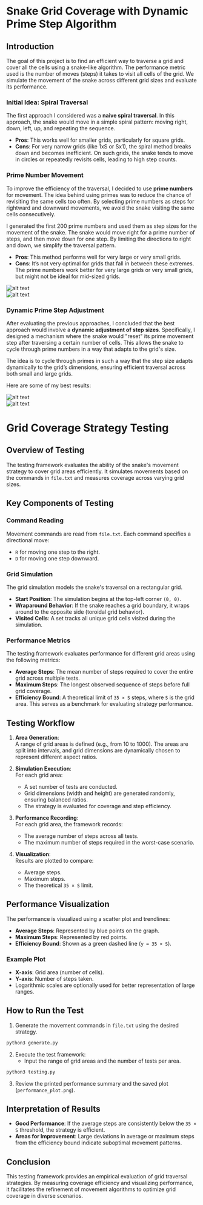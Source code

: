 # Snake Grid Coverage with Dynamic Prime Step Algorithm

## Introduction

The goal of this project is to find an efficient way to traverse a grid and cover all the cells using a snake-like algorithm. The performance metric used is the number of moves (steps) it takes to visit all cells of the grid. We simulate the movement of the snake across different grid sizes and evaluate its performance. 

### **Initial Idea: Spiral Traversal**

The first approach I considered was a **naive spiral traversal**. In this approach, the snake would move in a simple spiral pattern: moving right, down, left, up, and repeating the sequence. 

- **Pros**: This works well for smaller grids, particularly for square grids.
- **Cons**: For very narrow grids (like 1xS or Sx1), the spiral method breaks down and becomes inefficient. On such grids, the snake tends to move in circles or repeatedly revisits cells, leading to high step counts.

### **Prime Number Movement**

To improve the efficiency of the traversal, I decided to use **prime numbers** for movement. The idea behind using primes was to reduce the chance of revisiting the same cells too often. By selecting prime numbers as steps for rightward and downward movements, we avoid the snake visiting the same cells consecutively.

I generated the first 200 prime numbers and used them as step sizes for the movement of the snake. The snake would move right for a prime number of steps, and then move down for one step. By limiting the directions to right and down, we simplify the traversal pattern. 

- **Pros**: This method performs well for very large or very small grids.
- **Cons**: It’s not very optimal for grids that fall in between these extremes. The prime numbers work better for very large grids or very small grids, but might not be ideal for mid-sized grids.

![alt text](mid_size.png)\
![alt text](performance_plot.png)

### **Dynamic Prime Step Adjustment**

After evaluating the previous approaches, I concluded that the best approach would involve a **dynamic adjustment of step sizes**. Specifically, I designed a mechanism where the snake would "reset" its prime movement step after traversing a certain number of cells. This allows the snake to cycle through prime numbers in a way that adapts to the grid's size.

The idea is to cycle through primes in such a way that the step size adapts dynamically to the grid’s dimensions, ensuring efficient traversal across both small and large grids.

Here are some of my best results:

![alt text](100k-1M.png)\
![alt text](best_result.png)

# Grid Coverage Strategy Testing
## Overview of Testing

The testing framework evaluates the ability of the snake's movement strategy to cover grid areas efficiently. It simulates movements based on the commands in `file.txt` and measures coverage across varying grid sizes.

## Key Components of Testing

### Command Reading  
Movement commands are read from `file.txt`. Each command specifies a directional move:
- `R` for moving one step to the right.
- `D` for moving one step downward.

### Grid Simulation  
The grid simulation models the snake's traversal on a rectangular grid.  
- **Start Position**: The simulation begins at the top-left corner `(0, 0)`.  
- **Wraparound Behavior**: If the snake reaches a grid boundary, it wraps around to the opposite side (toroidal grid behavior).  
- **Visited Cells**: A set tracks all unique grid cells visited during the simulation.

### Performance Metrics  
The testing framework evaluates performance for different grid areas using the following metrics:  
- **Average Steps**: The mean number of steps required to cover the entire grid across multiple tests.  
- **Maximum Steps**: The longest observed sequence of steps before full grid coverage.  
- **Efficiency Bound**: A theoretical limit of `35 × S` steps, where `S` is the grid area. This serves as a benchmark for evaluating strategy performance.

## Testing Workflow

1. **Area Generation**:  
   A range of grid areas is defined (e.g., from 10 to 1000). The areas are split into intervals, and grid dimensions are dynamically chosen to represent different aspect ratios.  

2. **Simulation Execution**:  
   For each grid area:
   - A set number of tests are conducted.
   - Grid dimensions (width and height) are generated randomly, ensuring balanced ratios.
   - The strategy is evaluated for coverage and step efficiency.

3. **Performance Recording**:  
   For each grid area, the framework records:  
   - The average number of steps across all tests.  
   - The maximum number of steps required in the worst-case scenario.

4. **Visualization**:  
   Results are plotted to compare:  
   - Average steps.  
   - Maximum steps.  
   - The theoretical `35 × S` limit.

## Performance Visualization

The performance is visualized using a scatter plot and trendlines:
- **Average Steps**: Represented by blue points on the graph.
- **Maximum Steps**: Represented by red points.
- **Efficiency Bound**: Shown as a green dashed line (`y = 35 × S`).

### Example Plot
- **X-axis**: Grid area (number of cells).  
- **Y-axis**: Number of steps taken.  
- Logarithmic scales are optionally used for better representation of large ranges.

## How to Run the Test

1. Generate the movement commands in `file.txt` using the desired strategy.  

```python
python3 generate.py
```

2. Execute the test framework:
   - Input the range of grid areas and the number of tests per area.

```python
python3 testing.py
```

3. Review the printed performance summary and the saved plot (`performance_plot.png`).

## Interpretation of Results

- **Good Performance**: If the average steps are consistently below the `35 × S` threshold, the strategy is efficient.  
- **Areas for Improvement**: Large deviations in average or maximum steps from the efficiency bound indicate suboptimal movement patterns.

## Conclusion

This testing framework provides an empirical evaluation of grid traversal strategies. By measuring coverage efficiency and visualizing performance, it facilitates the refinement of movement algorithms to optimize grid coverage in diverse scenarios.
